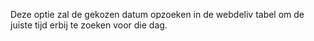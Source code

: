 Deze optie zal de gekozen datum opzoeken in de webdeliv tabel om de juiste tijd erbij te zoeken voor die dag.
